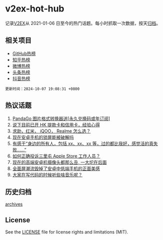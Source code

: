 # v2ex-hot-hub

 记录[V2EX](https://www.v2ex.com/)从 2021-01-06 日至今的热门话题。每小时抓取一次数据，按天[归档](archives)。
 
 ## 相关项目

- [GitHub热榜](https://github.com/snaildev/github-hot-hub)
- [知乎热榜](https://github.com/snaildev/zhihu-hot-hub)
- [微博热榜](https://github.com/snaildev/weibo-hot-hub)
- [头条热榜](https://github.com/snaildev/toutiao-hot-hub)
- [抖音热榜](https://github.com/snaildev/douyin-hot-hub)


 `更新时间：2024-10-07 19:08:31 +0800`

## 热议话题

1. [PandaGo 图片格式转换器送[永久兑换码或年订阅]](https://www.v2ex.com/t/1077985)
1. [说下目前已开 HK 提款卡和信用卡，经验心得](https://www.v2ex.com/t/1077971)
1. [求助，红米， iQOO， Realme 怎么选？](https://www.v2ex.com/t/1077932)
1. [现在安卓手机的锁屏能被破解吗](https://www.v2ex.com/t/1077976)
1. [有感于“身边的所有人，包括 xx、xx、xx 等，过的都比我好，感觉活的真失败……”](https://www.v2ex.com/t/1077981)
1. [如何正确投诉三里屯 Apple Store 工作人员？](https://www.v2ex.com/t/1077997)
1. [现在的高端安卓机摄像头都那么丑, 一大坨在后面](https://www.v2ex.com/t/1078022)
1. [全面屏潮流毁掉了安卓中低端手机的正面美感](https://www.v2ex.com/t/1077954)
1. [大家在写代码的时候听些啥音乐呢？](https://www.v2ex.com/t/1077977)

## 历史归档

[archives](archives)

## License

See the [LICENSE](LICENSE) file for license rights and limitations (MIT).
